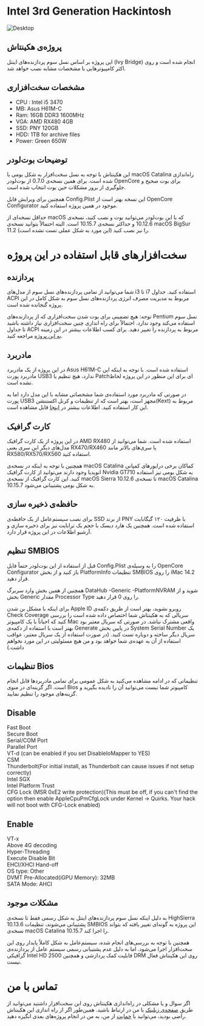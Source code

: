 # Intel 3rd Generation Hackintosh

![Desktop](https://raw.githubusercontent.com/Shokoohirad/Intel-3rd-Generation-Hackintosh/main/About_This_Mac.jpg)

## پروژه‌ی هکینتاش
این پروژه بر اساس نسل سوم پردازنده‌های اینتل (Ivy Bridge) انجام شده است و روی اکثر کامپیوترهایی با مشخصات مشابه نصب خواهد شد.

## مشخصات سخت‌افزاری
*   CPU : Intel i5 3470
*   MB: Asus H61M-C
*   Ram: 16GB DDR3 1600MHz
*   VGA: AMD RX480 4GB
*   SSD: PNY 120GB
*   HDD: 1TB for archive files
*   Power: Green 650W


##  توضیحات بوت‌لودر
این هکینتاش با توجه به نسل سخت‌افزار به شکل بومی با macOS Catalina راه‌اندازی شده است. برای همین نسخه‌ی 0.7.0 از بوت‌لودر OpenCore برای بوت صحیح و جلوگیری از بروز مشکلات حین بوت انتخاب شده است.

همچنین برای ویرایش فایل Config.Plist این نسخه بهتر است از OpenCore Configurator موجود در همین پروژه استفاده کنید.

حداقل نسخه‌ای از macOS که با این بوت‌لودر می‌توانید بوت و نصب کنید، نسخه‌ی 10.12.6 و حداکثر نسخه‌ی 10.15.7 است. البته احتمالاً بتوانید نسخه‌ی macOS BigSur 11.2 را نیز نصب کنید (این مورد به شکل عملی تست نشده است).

# سخت‌افزارهای قابل استفاده در این پروژه

## پردازنده
شما می‌توانید از تمامی پردازنده‌های نسل سوم از مدل‌های i3 تا i7 استفاده کنید. جداول ACPI مربوط به مدیریت مصرف انرژی پردازنده‌های نسل سوم به شکل کامل در این پروژه گنجانده شده است.

توجه: هیچ تضمینی برای بوت شدن سخت‌افزاری که از پردازنده‌های Pentium نسل سوم استفاده می‌کند وجود ندارد. احتمالاً برای راه اندازی چنین سخت‌افزاری نیاز داشته باشید تا جداول ACPI مربوط به پردازنده را تغییر دهید. برای کسب اطلاعات بیشتر در این زمینه [به این پروژه](https://github.com/Piker-Alpha/ssdtPRGen.sh) مراجعه کنید.

## مادربرد
در این پروژه از یک مادربرد Asus H61M-C استفاده شده است. با توجه به اینکه این مادربرد پورت USB3 ندارد، هیچ تنظیم یا Patchای برای این منظور در این پروژه لحاظ نشده است.

در صورتی که مادربرد مورد استفاده‌ی شما مشخصاتی مشابه با این مدل دارد اما به پورت USB3 مجهز است، بهتر است که از تنظیمات و کرنل اکستنشن(Kext) مربوط به این کار استفاده کنید. اطلاعات بیشتر در [اینجا](https://dortania.github.io/OpenCore-Post-Install/usb/intel-mapping/intel.html) قابل مشاهده است.

## کارت گرافیک
در این پروژه از یک کارت گرافیک AMD RX480 استفاده شده است. شما می‌توانید از مدل‌های دیگر این سری یعنی RX470/RX460 یا سری‌های بالاتر مانند RX580/RX570/RX560 استفاده کنید.

همچنین با توجه به اینکه در نسخه‌ی macOS Catalina کماکان برخی درایورهای کمپانی انویدیا وجود دارند می‌توانید از کارت گرافیک Nvidia GT710 به شکل بومی نیز استفاده کنید. این کارت گرافیک از نسخه‌ی macOS Sierra 10.12.6 تا نسخه‌ی macOS Catalina 10.15.7 به شکل بومی پشتیبانی می‌شود.

## حافظه‌ی ذخیره سازی
برای نصب سیستم‌عامل از یک حافظه‌ی SSD از برند PNY با ظرفیت ۱۲۰ گیگابایت استفاده شده است. همچنین یک هارد دیسک با حجم یک ترابایت نیز برای ذخیره سازی و آرشیو اطلاعات در این پروژه قرار دارد.

## تنظیم SMBIOS
قبل از استفاده از این بوت‌لودر حتماً فایل Config.Plist را به وسیله‌ی OpenCore Configurator باز کنید و از بخش PlatformInfo تنظیمات SMBIOS را روی iMac 14.2 قرار دهید.

همچنین از همین بخش وارد سربرگ DataHub -Generic -PlatformNVRAM شوید و از بخش Generic مقدار Processor Type را روی 0 قرار دهید.

برای اینکه با مشکل بن شدن Apple ID روبرو نشوید، بهتر است از طریق دکمه‌ی Check Coverage سریالی که به هکینتاش شما اختصاص داده شده است را بررسی کنید که احیاناً با یک کامپیوتر Mac واقعی مشترک نباشد. در صورتی که سریال معتبر بود بهتر است با استفاده از دکمه‌ی Generate در پایین بخش System Serial Number یک سریال دیگر ساخته و دوباره تست کنید. (در صورت استفاده از یک سریال معتبر، عواقب استفاده از آن به عهده‌ی شما خواهد بود و من هیچ مسئولیتی در این مورد نخواهم داشت.)

## تنظیمات Bios
تنظیماتی که در ادامه مشاهده‌ می‌کنید به شکل عمومی برای تمامی مادربرد‌ها قابل انجام است. اگر گزینه‌ای در منوی Bios کامپیوتر شما نیست می‌توانید آن را نادیده بگیرید و گزینه‌های موجود را تنظیم نمایید.

## Disable  
Fast Boot  
Secure Boot  
Serial/COM Port  
Parallel Port  
VT-d (can be enabled if you set DisableIoMapper to YES)  
CSM  
Thunderbolt(For initial install, as Thunderbolt can cause issues if not setup correctly)  
Intel SGX  
Intel Platform Trust  
CFG Lock (MSR 0xE2 write protection)(This must be off, if you can't find the option then enable AppleCpuPmCfgLock under Kernel -> Quirks. Your hack will not boot with CFG-Lock enabled)

## Enable  
VT-x  
Above 4G decoding  
Hyper-Threading  
Execute Disable Bit  
EHCI/XHCI Hand-off  
OS type: Other  
DVMT Pre-Allocated(iGPU Memory): 32MB  
SATA Mode: AHCI

## مشکلات موجود
به دلیل اینکه نسل سوم پردازنده‌های اینتل به شکل رسمی فقط تا نسخه‌ی HighSierra 10.13.6 پشتیبانی می‌شوند، تنظیمات SMBIOS این پروژه به گونه‌ای تغییر یافته که بتواند نسخه‌ی macOS Catalina 10.15.7 را اجرا کند.

همچنین با توجه به بررسی‌های انجام شده، سیستم‌عامل به شکل کاملاً پایدار روی این سخت‌افزار اجرا می‌شود. اما به دلیل عدم پشتیبانی رسمی سیستم عامل از پردازنده‌ی گرافیکی Intel HD 2500 قابلیت کمک پردازشی و همچنین DRM روی این هکینتاش فعال نیست.

# تماس با من
اگر سوال و یا مشکلی در راه‌اندازی هکینتاش روی این سخت‌افزار داشتید می‌توانید از طریق [صفحه‌ی زیلینک](https://zil.ink/shokoohi) با من در ارتباط باشید.
همین‌طور اگر از راه اندازی این هکینتاش راضی بودید، می‌توانید با [حمایت](https://www.coffeete.ir/Shokoohi) از من، به من در انجام پروژه‌های بعدی انگیزه دهید.
